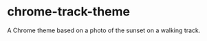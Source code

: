 chrome-track-theme
==================

A Chrome theme based on a photo of the sunset on a walking track.
